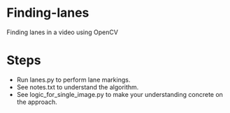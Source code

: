 # Finding-lanes
Finding lanes in a video using OpenCV

# Steps
* Run lanes.py to perform lane markings.
* See notes.txt to understand the algorithm.
* See logic_for_single_image.py to make your understanding concrete on the approach.
